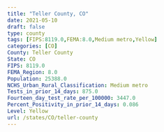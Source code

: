 ```yaml
---
title: "Teller County, CO"
date: 2021-05-10
draft: false
type: county
tags: [FIPS:8119.0,FEMA:8.0,Medium metro,Yellow]
categories: [CO]
County: Teller County
State: CO
FIPS: 8119.0
FEMA_Region: 8.0
Population: 25388.0
NCHS_Urban_Rural_Classification: Medium metro
Tests_in_prior_14_days: 875.0
Fourteen_day_test_rate_per_100000: 3447.0
Percent_Positivity_in_prior_14_days: 0.086
Level: Yellow
url: /states/CO/teller-county
---
```



